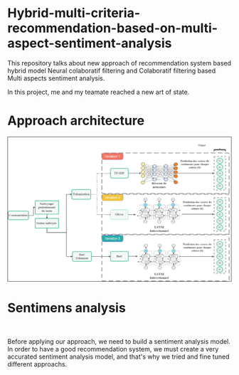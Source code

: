 # Hybrid-multi-criteria-recommendation-based-on-multi-aspect-sentiment-analysis

This repository talks about new approach of recommendation system based hybrid model Neural colaboratif filtering and Colaboratif filtering based Multi aspects sentiment analysis.

In this project, me and my teamate reached a new art of state.

<h1>Approach architecture</h1>

![](images/approach.png)


<h1>Sentimens analysis</h1> <br>

Before applying our approach, we need to build a sentiment analysis model.
In order to have a good recommendation system, we must create a very accurated sentiment analysis model, and that's why we tried and fine tuned different approachs.



